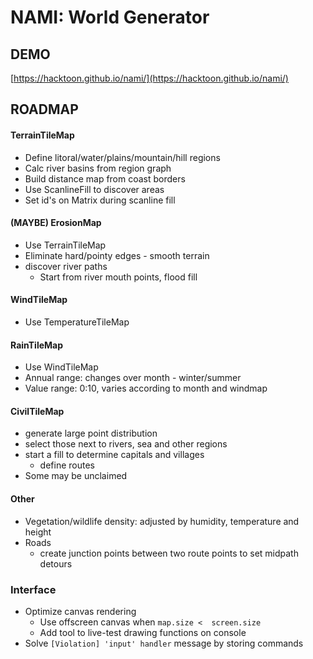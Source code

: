 # NAMI: World Generator


## DEMO

[https://hacktoon.github.io/nami/](https://hacktoon.github.io/nami/)


## ROADMAP
#### TerrainTileMap
- Define litoral/water/plains/mountain/hill regions
- Calc river basins from region graph
- Build distance map from coast borders
- Use ScanlineFill to discover areas
- Set id's on Matrix during scanline fill

#### (MAYBE) ErosionMap
- Use TerrainTileMap
- Eliminate hard/pointy edges - smooth terrain
- discover river paths
  - Start from river mouth points, flood fill

#### WindTileMap
- Use TemperatureTileMap

#### RainTileMap
- Use WindTileMap
- Annual range: changes over month - winter/summer
- Value range: 0:10, varies according to month and windmap

#### CivilTileMap
- generate large point distribution
- select those next to rivers, sea and other regions
- start a fill to determine capitals and villages
  - define routes
- Some may be unclaimed

#### Other
- Vegetation/wildlife density: adjusted by humidity, temperature and height
- Roads
  - create junction points between two route points to set midpath detours

### Interface
- Optimize canvas rendering
  - Use offscreen canvas when `map.size <  screen.size`
  - Add tool to live-test drawing functions on console
- Solve `[Violation] 'input' handler` message by storing commands
